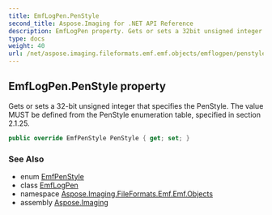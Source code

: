```yaml
---
title: EmfLogPen.PenStyle
second_title: Aspose.Imaging for .NET API Reference
description: EmfLogPen property. Gets or sets a 32bit unsigned integer that specifies the PenStyle. The value MUST be defined from the PenStyle enumeration table specified in section 2.1.25
type: docs
weight: 40
url: /net/aspose.imaging.fileformats.emf.emf.objects/emflogpen/penstyle/
---
```

## EmfLogPen.PenStyle property

Gets or sets a 32-bit unsigned integer that specifies the PenStyle. The value MUST be defined from the PenStyle enumeration table, specified in section 2.1.25.

```csharp
public override EmfPenStyle PenStyle { get; set; }
```

### See Also

* enum [EmfPenStyle](../../../aspose.imaging.fileformats.emf.emf.consts/emfpenstyle/)
* class [EmfLogPen](../)
* namespace [Aspose.Imaging.FileFormats.Emf.Emf.Objects](../../emflogpen/)
* assembly [Aspose.Imaging](../../../)


